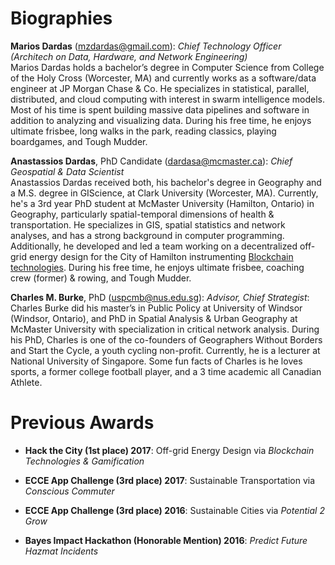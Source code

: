 Biographies
===========

**Marios Dardas** (mzdardas@gmail.com): *Chief Technology Officer (Architech on Data, Hardware, and Network Engineering)*<br>
Marios Dardas holds a bachelor’s degree in Computer Science from College of the Holy Cross (Worcester, MA) and currently works as a software/data engineer at JP Morgan Chase & Co. He specializes in statistical, parallel, distributed, and cloud computing with interest in swarm intelligence models. Most of his time is spent building massive data pipelines and software in addition to analyzing and visualizing data. During his free time, he enjoys ultimate frisbee, long walks in the park, reading classics, playing boardgames, and Tough Mudder.


**Anastassios Dardas**, PhD Candidate (dardasa@mcmaster.ca): *Chief Geospatial & Data Scientist* <br>
Anastassios Dardas received both, his bachelor's degree in Geography and a M.S. degree in GIScience, at Clark University (Worcester, MA). Currently, he's a 3rd year PhD student at McMaster University (Hamilton, Ontario) in Geography, particularly spatial-temporal dimensions of health & transportation. He specializes in GIS, spatial statistics and network analyses, and has a strong background in computer programming. Additionally, he developed and led a team working on a decentralized off-grid energy design for the City of Hamilton instrumenting <a href = "" >Blockchain technologies</a>. During his free time, he enjoys ultimate frisbee, coaching crew (former) & rowing, and Tough Mudder. 


**Charles M. Burke**, PhD (uspcmb@nus.edu.sg): *Advisor, Chief Strategist*: <br>
Charles Burke did his master’s in Public Policy at University of Windsor (Windsor, Ontario), and PhD in Spatial Analysis & Urban Geography at McMaster University with specialization in critical network analysis. During his PhD, Charles is one of the co-founders of Geographers Without Borders and Start the Cycle, a youth cycling non-profit. Currently, he is a lecturer at National University of Singapore. Some fun facts of Charles is he loves sports, a former college football player, and a 3 time academic all Canadian Athlete. 



Previous Awards
===============

-   **Hack the City (1st place) 2017**: Off-grid Energy Design via
    *Blockchain Technologies & Gamification*

-   **ECCE App Challenge (3rd place) 2017**: Sustainable Transportation
    via *Conscious Commuter*

-   **ECCE App Challenge (3rd place) 2016**: Sustainable Cities via
    *Potential 2 Grow*

-   **Bayes Impact Hackathon (Honorable Mention) 2016**: *Predict Future
    Hazmat Incidents*
